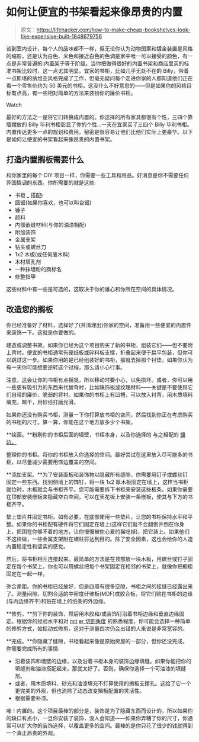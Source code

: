 # 如何让便宜的书架看起来像昂贵的内置

> 原文：<https://lifehacker.com/how-to-make-cheap-bookshelves-look-like-expensive-built-1848679756>

谈到室内设计，每个人的品味都不一样，但无论你认为动物图案和镀金装置是风格的缩影，还是认为白色、米色和接近白色的色调是家中唯一可以接受的颜色，有一点是非常普遍的:内置架子等于阶级。当你把做得很好的内置书架和商店里买的标准书架比较时，这一点尤其明显。宜家的书柜，比如几乎无处不在的 Billy，带着一点斯堪的纳维亚风格完成了工作，但毫无疑问每个走进你家的人都知道他们正在看一个零售价约为 50 美元的书柜。这没什么不好意思的——但是如果你的风格目标有点高，有一些相对简单的方法来装扮你的廉价书柜。

Watch

最好的方法之一是将它们转换成内置的。你选择的所有家具都很有个性，三四个靠墙摆放的 Billy 毕利书柜彰显了你的个性...一天在宜家买了三四个 Billy 毕利书柜。内置传达更多一点的规划和费用。秘密是很容易让他们比他们实际上更豪华。以下是如何让便宜的书架看起来像昂贵的内置书架。

## 打造内置搁板需要什么

和你家里的每个 DIY 项目一样，你需要一些工具和用品。好消息是你不需要任何异国情调的东西。你所需要的就是这些:

*   书柜 _ 搭配)
*   圆锯(如果你喜欢，也可以叫台锯)
*   锤子
*   颜料
*   内部嵌缝材料(与你的油漆相配)
*   附加装饰
*   金属支架
*   钻头或螺丝刀
*   1x2 木板(或任何废木料)
*   木材填孔剂
*   一种抹墙粉的商标名
*   修整指甲

这些材料中有一些是可选的，这取决于你的雄心和你所在空间的具体情况。

## 改造您的搁板

你已经准备好了材料，选择好了(并清理出)你家的空间，准备用一些便宜的内置件来装饰一下。这就是你要做的。

建造或调整书架。如果你已经为这个项目购买了新的书柜，组装它们——但不要附上背衬。便宜的书柜通常有硬纸板或碎料板支撑，折叠起来便于扁平包装，但你可以跳过这一步。如果你用的是已经组装好的书柜，那就去掉那个衬垫。如果你认为有一天你可能想要逆转这个过程，那么请小心行事。

注意，这会让你的书柜有点摇晃，所以移动时要小心，以免损坏。或者，你可以用一些更有吸引力的东西来代替背衬，比如珠饰板或纹理材料——关键是不要使用它们自带的廉价、脆弱的背衬。如果你的书柜上有凹槽，可以放入衬背，用木质填料填充，晾干，用砂纸打磨光滑。

如果你还没有购买书柜，测量一下你打算放书柜的空间，然后找到你正在考虑购买的书柜的尺寸。算一算，你能在这个地方放多少个书架。

**绘画。**粉刷你的书柜后面的墙壁，书柜本身，以及你选择的 与之相配的 [镶边。](https://www.homedepot.com/s/trim?NCNI-5)

整理你的书柜。将你的书柜放入你选择的空间。最好尝试在这里放入尽可能多的书柜，以尽量减少需要用饰边覆盖的空间。

**添加支架。**为了安装面板和装饰物以隐藏所有缝隙，你需要用钉子或螺丝钉固定一些东西。找到侧墙上的饰钉，将一块 1x2 厚木板固定在墙上，这样当书柜就位时，木板就会与书柜齐平。您可能需要拆下书柜来安装这些板条。如果你需要在顶部安装嵌板来隐藏空白空间，可以在天花板上安装一条嵌板，使其与下方的书柜齐平。

垫上垫片并固定书柜。如有必要，在底部使用一些垫片，让您的书柜保持水平和平整。如果你的书柜配有硬件将它们固定在墙上(这样它们就不会翻倒并倒在你身上，把困在你够不着的地方，让你慢慢被你心爱的猫吃掉)，把它装上。如果他们不这样做，一些金属支架附在螺柱将达到目的。除了安全因素，这也会给你的人造内置稳定性和坚实的感觉。

然后，将书柜相互连接起来。最简单的方法是在顶部放一块木板，用螺丝或钉子固定在每个书架上。你也可以用螺丝把每个书架固定在相邻的书架上，就像你把橱柜固定在一起一样。

弥合差距。你的书柜已经放好，但是四周有很多空隙，书柜之间的接缝已经露出来了。测量间隙，切割合适的中密度纤维板(MDF)或胶合板，将它们贴在书柜的边缘(与内边缘齐平)和贴在墙上的纸条的外边缘。

**修剪。**剪下你的装饰，然后用木胶和/或装饰钉沿着书柜边缘和垂直边缘固定。根据你的经验水平和对 [mit](https://www.youtube.com/watch?v=aMVjyvBBmms) [er 切割角度](https://www.youtube.com/watch?v=aMVjyvBBmms) 的熟悉程度，你可能会选择一种简单的修剪方式，如摇动式修剪，这对于测量四次仍会出错的人来说是非常宽容的。

**完成。**你隐藏了缝隙，书柜看起来像是原始房屋的一部分，但你还没完成。你需要完成所有的事情:

*   沿着装饰和墙壁的边缘，以及沿着书柜本身的装饰边缘填缝。如果你能把你的填缝剂和油漆搭配起来，那就太好了。否则，确保你选择一个可油漆的填缝剂。
*   或者，用木质填料、砂光和油漆填充不打算使用的搁板支撑孔。这给了它一个更完美的外观，但也消除了动态改变搁板配置的灵活性。
*   根据需要补漆。

嘣！内置的。这个项目最棒的部分是，装饰是为了隐藏东西而设计的，所以如果你的缺口有点小，一旦你安装了装饰，没人会知道——如果你弄糟了你的尺寸，你通常可以扩大你的装饰选择，以覆盖更多的空间。最棒的是你只花了很少的钱就得到一个真正昂贵的外观。
